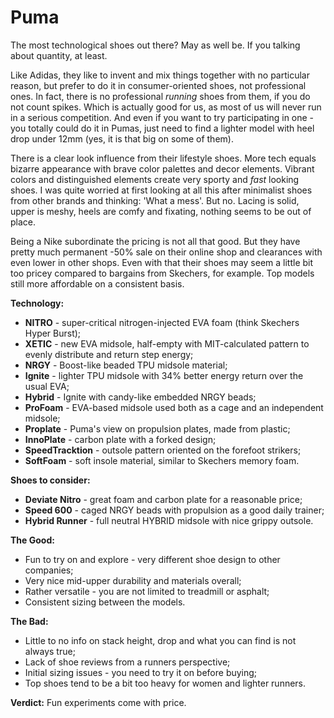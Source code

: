 # Puma

The most technological shoes out there? May as well be. If you talking about quantity, at least.

Like Adidas, they like to invent and mix things together with no particular reason, but prefer to do it in consumer-oriented shoes, not professional ones. In fact, there is no professional *running* shoes from them, if you do not count spikes. Which is actually good for us, as most of us will never run in a serious competition. And even if you want to try participating in one - you totally could do it in Pumas, just need to find a lighter model with heel drop under 12mm (yes, it is that big on some of them).

There is a clear look influence from their lifestyle shoes. More tech equals bizarre appearance with brave color palettes and decor elements. Vibrant colors and distinguished elements create very sporty and *fast* looking shoes. I was quite worried at first looking at all this after minimalist shoes from other brands and thinking: 'What a mess'. But no. Lacing is solid, upper is meshy, heels are comfy and fixating, nothing seems to be out of place.

Being a Nike subordinate the pricing is not all that good. But they have pretty much permanent -50% sale on their online shop and clearances with even lower in other shops. Even with that their shoes may seem a little bit too pricey compared to bargains from Skechers, for example. Top models still more affordable on a consistent basis.

**Technology:**

- **NITRO** - super-critical nitrogen-injected EVA foam (think Skechers Hyper Burst);
- **XETIC** - new EVA midsole, half-empty with MIT-calculated pattern to evenly distribute and return step energy;
- **NRGY** - Boost-like beaded TPU midsole material;
- **Ignite** - lighter TPU midsole with 34% better energy return over the usual EVA; 
- **Hybrid** - Ignite with candy-like embedded NRGY beads;
- **ProFoam** - EVA-based midsole used both as a cage and an independent midsole;
- **Proplate** - Puma's view on propulsion plates, made from plastic;
- **InnoPlate** - carbon plate with a forked design;
- **SpeedTracktion** - outsole pattern oriented on the forefoot strikers;
- **SoftFoam** - soft insole material, similar to Skechers memory foam.

**Shoes to consider:** 

- **Deviate Nitro** - great foam and carbon plate for a reasonable price;
- **Speed 600** - caged NRGY beads with propulsion as a good daily trainer;
- **Hybrid Runner** - full neutral HYBRID midsole with nice grippy outsole.

**The Good:** 

- Fun to try on and explore - very different shoe design to other companies;
- Very nice mid-upper durability and materials overall;
- Rather versatile - you are not limited to treadmill or asphalt;
- Consistent sizing between the models.

**The Bad:** 

- Little to no info on stack height, drop and what you can find is not always true;
- Lack of shoe reviews from a runners perspective;
- Initial sizing issues - you need to try it on before buying;
- Top shoes tend to be a bit too heavy for women and lighter runners.

**Verdict:** Fun experiments come with price.
